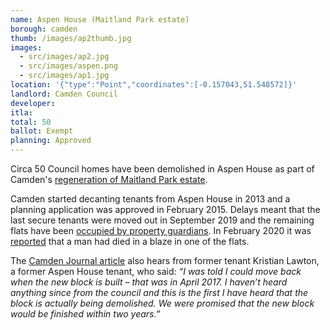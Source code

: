 ```yaml
---
name: Aspen House (Maitland Park estate) 
borough: camden
thumb: /images/ap2thumb.jpg
images:
  - src/images/ap2.jpg
  - src/images/aspen.png
  - src/images/ap1.jpg
location: '{"type":"Point","coordinates":[-0.157043,51.548572]}'
landlord: Camden Council
developer:
itla:
total: 50
ballot: Exempt
planning: Approved
---
```

Circa 50 Council homes have been demolished in Aspen House as part of Camden's [regeneration of Maitland Park estate](https://www.camden.gov.uk/maitland-park).

Camden started decanting tenants from Aspen House in 2013 and a planning application was approved in February 2015. Delays meant that the last secure tenants were moved out in September 2019 and the remaining flats have been [occupied by property guardians](https://uk.vps-guardians.com/bookonline/locations-building.jsp?id=-7814773019304955797). In February 2020 it was [reported](http://camdennewjournal.com/article/mystery-of-fire-death-of-man-in-demolition-council-block) that a man had died in a blaze in one of the flats.

The [Camden Journal article](http://camdennewjournal.com/article/mystery-of-fire-death-of-man-in-demolition-council-block) also hears from former tenant Kristian Lawton, a former Aspen House tenant, who said: _“I was told I could move back when the new block is built – that was in April 2017. I haven’t heard anything since from the council and this is the first I have heard that the block is actually being demolished. We were promised that the new block would be finished within two years.”_
